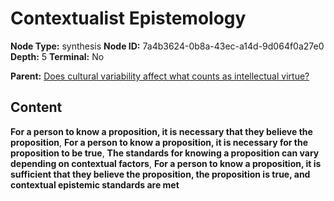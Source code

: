 # Contextualist Epistemology

**Node Type:** synthesis
**Node ID:** 7a4b3624-0b8a-43ec-a14d-9d064f0a27e0
**Depth:** 5
**Terminal:** No

**Parent:** [Does cultural variability affect what counts as intellectual virtue?](does-cultural-variability-affect-what-counts-as-intellectual-virtue-antithesis-8ff9eb60-7cf9-41b0-96b3-c8aabb42c965.md)

## Content

**For a person to know a proposition, it is necessary that they believe the proposition**, **For a person to know a proposition, it is necessary for the proposition to be true**, **The standards for knowing a proposition can vary depending on contextual factors**, **For a person to know a proposition, it is sufficient that they believe the proposition, the proposition is true, and contextual epistemic standards are met**
